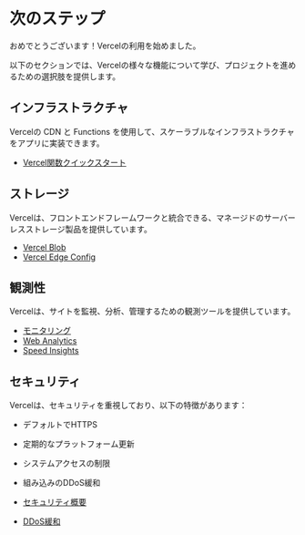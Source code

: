# 次のステップ

おめでとうございます！Vercelの利用を始めました。

以下のセクションでは、Vercelの様々な機能について学び、プロジェクトを進めるための選択肢を提供します。

## インフラストラクチャ

Vercelの CDN と Functions を使用して、スケーラブルなインフラストラクチャをアプリに実装できます。

- [Vercel関数クイックスタート](/docs/functions/quickstart)

## ストレージ

Vercelは、フロントエンドフレームワークと統合できる、マネージドのサーバーレスストレージ製品を提供しています。

- [Vercel Blob](/docs/vercel-blob/server-upload)
- [Vercel Edge Config](/docs/edge-config/get-started)

## 観測性

Vercelは、サイトを監視、分析、管理するための観測ツールを提供しています。

- [モニタリング](/docs/observability/monitoring)
- [Web Analytics](/docs/analytics/quickstart)
- [Speed Insights](/docs/speed-insights/quickstart)

## セキュリティ

Vercelは、セキュリティを重視しており、以下の特徴があります：
- デフォルトでHTTPS
- 定期的なプラットフォーム更新
- システムアクセスの制限
- 組み込みのDDoS緩和

- [セキュリティ概要](/docs/security)
- [DDoS緩和](/docs/security/ddos-mitigation)
